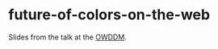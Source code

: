 # future-of-colors-on-the-web

Slides from the talk at the [OWDDM](https://www.meetup.com/osaka-web-designers-and-developers-meetup/events/292890108).
